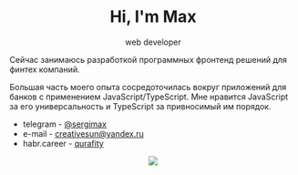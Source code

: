 <h1 align="center">Hi, I'm Max</h1>

<p align="center">web developer</p>

Сейчас занимаюсь разработкой программных фронтенд решений для финтех компаний.

Большая часть моего опыта сосредоточилась вокруг приложений для банков с применением JavaScript/TypeScript.
Мне нравится JavaScript за его универсальность и TypeScript за привносимый им порядок.

  - telegram - [@sergimax](https://t.me/sergimax)
  - e-mail - [creativesun@yandex.ru](mailto:creativesun@yandex.ru)
  - habr.career - [qurafity](https://career.habr.com/qurafity) 

<p align="center">
  <img src="https://github-readme-stats.vercel.app/api/top-langs/?username=sergimax&layout=compact&hide=html">
</p>
